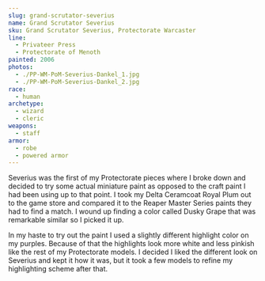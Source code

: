```yaml
---
slug: grand-scrutator-severius
name: Grand Scrutator Severius
sku: Grand Scrutator Severius, Protectorate Warcaster
line:
  - Privateer Press
  - Protectorate of Menoth
painted: 2006
photos:
  - ./PP-WM-PoM-Severius-Dankel_1.jpg
  - ./PP-WM-PoM-Severius-Dankel_2.jpg
race:
  - human
archetype:
  - wizard
  - cleric
weapons:
  - staff
armor:
  - robe
  - powered armor
---
```


Severius was the first of my Protectorate pieces where I broke down and decided to try some actual miniature paint as opposed to the craft paint I had been using up to that point. I took my Delta Ceramcoat Royal Plum out to the game store and compared it to the Reaper Master Series paints they had to find a match. I wound up finding a color called Dusky Grape that was remarkable similar so I picked it up.

In my haste to try out the paint I used a slightly different highlight color on my purples. Because of that the highlights look more white and less pinkish like the rest of my Protectorate models. I decided I liked the different look on Severius and kept it how it was, but it took a few models to refine my highlighting scheme after that.
